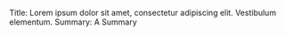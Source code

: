 Title:          Lorem ipsum dolor sit amet, consectetur adipiscing elit. Vestibulum elementum.
Summary:        A Summary
